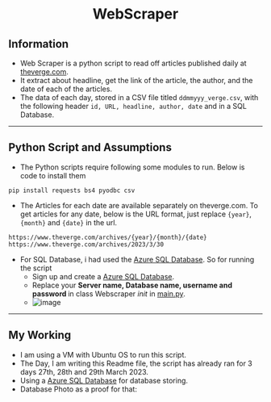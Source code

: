# <center>WebScraper</center>
## Information
+ Web Scraper is a python script to read off articles published daily at [theverge.com](https://www.theverge.com/). <br/>
+ It extract about headline, get the link of the article, the author, and the date of each of the articles. <br/>
+ The data of each day, stored in a CSV file titled `ddmmyyy_verge.csv`, with the following header `id, URL, headline, author, date` and in a SQL Database.<br/>
- - -
## Python Script and Assumptions
+ The Python scripts require following some modules to run. Below is code to install them <br/>
```
pip install requests bs4 pyodbc csv
```
+ The Articles for each date are available separately on theverge.com. To get articles for any date, below is the URL format, just replace `{year}`, `{month}` and `{date}` in the url.
```
https://www.theverge.com/archives/{year}/{month}/{date}
https://www.theverge.com/archives/2023/3/30
```
+ For SQL Database, i had used the [Azure SQL Database](https://azure.microsoft.com/en-us/products/azure-sql/database). So for running the script
  - Sign up and create a [Azure SQL Database](https://azure.microsoft.com/en-us/products/azure-sql/database).
  - Replace your <b>Server name, Database name, username and password </b> in class Webscraper _init_ in [main.py](https://github.com/jatin00000/WebScraper/blob/main/main.py).
  - ![image](https://user-images.githubusercontent.com/94428262/228786859-608b5d4d-1f8e-4ba8-929b-ec86f2eddc6f.png)
- - -
## My Working
- I am using a VM with Ubuntu OS to run this script.
- The Day, I am writing this Readme file, the script has already ran for 3 days 27th, 28th and 29th March 2023.
- Using a [Azure SQL Database](https://azure.microsoft.com/en-us/products/azure-sql/database) for database storing.
- Database Photo as a proof for that:


